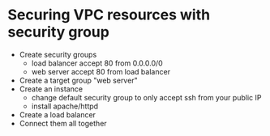 # Securing VPC resources with security group

- Create security groups
    - load balancer accept 80 from 0.0.0.0/0
    - web server accept 80 from load balancer
- Create a target group "web server"
- Create an instance
    - change default security group to only accept ssh from your public IP
    - install apache/httpd
- Create a load balancer
- Connect them all together
